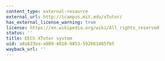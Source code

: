 ```yaml
---
content_type: external-resource
external_url: http://icampus.mit.edu/xTutor/
has_external_license_warning: true
license: https://en.wikipedia.org/wiki/All_rights_reserved
status: ''
title: EECS XTutor system
uid: a8a823ea-a989-4618-9853-592661485fb5
wayback_url: ''
---
```

